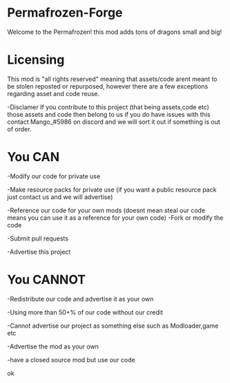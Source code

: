 # Permafrozen-Forge


Welcome to the Permafrozen! this mod adds tons of dragons small and big!


# Licensing

This mod is "all rights reserved" meaning that assets/code arent meant to be stolen reposted or repurposed, however there are a few exceptions regarding asset and code reuse.

-Disclamer
If you contribute to this project (that being assets,code etc) those assets and code then belong to us if you do have issues with this contact Mango_#5986 on discord and we will sort it out if something is out of order.

# You CAN

-Modify our code for private use 

-Make resource packs for private use (if you want a public resource pack just contact us and we will advertise) 

-Reference our code for your own mods (doesnt mean steal our code means you can use it as a reference for your own code)
-Fork or modify the code

-Submit pull requests

-Advertise this project 

# You CANNOT

-Redistribute our code and advertise it as your own

-Using more than 50+% of our code without our credit

-Cannot advertise our project as something else such as Modloader,game etc
 
-Advertise the mod as your own 

-have a closed source mod but use our code

ok

